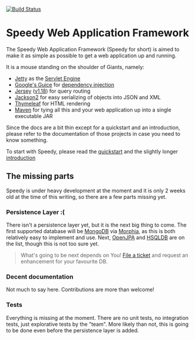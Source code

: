 [![Build Status](https://travis-ci.org/mwmahlberg/speedy.svg?branch=develop)](https://travis-ci.org/mwmahlberg/speedy)

Speedy Web Application Framework
================================

The Speedy Web Application Framework (Speedy for short) is aimed to make it as simple as possible to get a web application up and running.

It is a mouse standing on the shoulder of Giants, namely:

 * [Jetty][jetty] as the [Servlet Engine][wikiservletEngine]
 * [Google's Guice][guice] for [dependency injection][wikidi]
 * [Jersey][jersey] ([v1.18][jersey1.18]) for query routing
 * [Jackson2][jackson] for easy serializing of objects into JSON and XML
 * [Thymeleaf][thymeleaf] for HTML rendering
 * [Maven][maven] for tying all this and your web application up into a single executable JAR
 
Since the docs are a bit thin except for a quickstart and an introduction, please refer to the documentation of those projects in case you need to know something.

To start with Speedy, please read the [quickstart][quickstart] and the slightly longer [introduction][introduction]

## The missing parts
Speedy is under heavy development at the moment and it is only 2 weeks old at the time of this writing, so there are a few parts missing yet.

### Persistence Layer :(

There isn't a persistence layer yet, but it is the next big thing to come. The first supported database will be [MongoDB][mongodb] via [Morphia][morphia], as this is both relatively easy to implement and use.
Next, [OpenJPA][openjpa] and [HSQLDB][hsqldb] are on the list, though this is not too sure yet.

> What's going to be next depends on You! [File a ticket][issuetracker] and request an enhancement for your favourite DB.

### Decent documentation

Not much to say here. Contributions are more than welcome!

### Tests

Everything is missing at the moment. There are no unit tests, no integration tests, just explorative tests by the "team". More likely than not, this is going to be done even before the persistence layer is added.

[jetty]: http://www.eclipse.org/jetty/
[wikiservletEngine]:http://en.wikipedia.org/wiki/Java_Servlet
[guice]:https://github.com/google/guice
[wikidi]:http://en.wikipedia.org/wiki/Dependency_injection
[jersey]:https://jersey.java.net
[jersey1.18]:https://jersey.java.net/documentation/1.18/index.html
[jackson]: http://wiki.fasterxml.com/JacksonHome
[thymeleaf]: http://www.thymeleaf.org
[maven]: http://maven.apache.org
[quickstart]: quickstart.html
[introduction]: introduction.html
[mongodb]: http://www.mongodb.org
[morphia]: https://github.com/mongodb/morphia
[openjpa]: http://openjpa.apache.org
[hsqldb]: http://hsqldb.org
[issuetracker]: https://github.com/mwmahlberg/speedy/issues